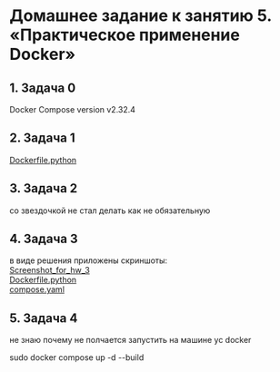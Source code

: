 # **Домашнее задание к занятию 5. «Практическое применение Docker»**

## **1. Задача 0**  
Docker Compose version v2.32.4

## **2. Задача 1**  
[Dockerfile.python](https://github.com/Zufo77/Netology/blob/main/05-virt-04-docker-in-practice/shvirtd-example-python/Dockerfile.python)

## **3. Задача 2**  
со звездочкой не стал делать как не обязательную

## **4. Задача 3**  
в виде решения приложены скриншоты:  
[Screenshot_for_hw_3](https://github.com/Zufo77/Netology/blob/main/05-virt-04-docker-in-practice/shvirtd-example-python/yrz_hw3.png)  
[Dockerfile.python](https://github.com/Zufo77/Netology/blob/main/05-virt-04-docker-in-practice/shvirtd-example-python/Dockerfile.python)  
[compose.yaml](https://github.com/Zufo77/Netology/blob/main/05-virt-04-docker-in-practice/shvirtd-example-python/compose.yaml)


## **5. Задача 4**   
не знаю почему не полчается запустить на машине yc docker

sudo docker compose up -d --build


